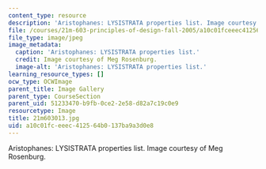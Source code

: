 ```yaml
---
content_type: resource
description: 'Aristophanes: LYSISTRATA properties list. Image courtesy of Meg Rosenburg.'
file: /courses/21m-603-principles-of-design-fall-2005/a10c01fceeec412564b0137ba9a3d0e8_21m603013.jpg
file_type: image/jpeg
image_metadata:
  caption: 'Aristophanes: LYSISTRATA properties list.'
  credit: Image courtesy of Meg Rosenburg.
  image-alt: 'Aristophanes: LYSISTRATA properties list.'
learning_resource_types: []
ocw_type: OCWImage
parent_title: Image Gallery
parent_type: CourseSection
parent_uid: 51233470-b9fb-0ce2-2e58-d82a7c19c0e9
resourcetype: Image
title: 21m603013.jpg
uid: a10c01fc-eeec-4125-64b0-137ba9a3d0e8
---
```

Aristophanes: LYSISTRATA properties list. Image courtesy of Meg Rosenburg.


